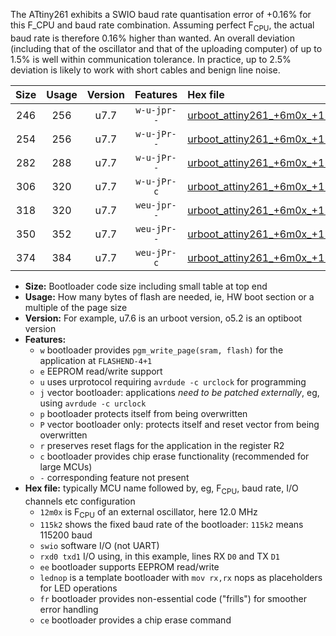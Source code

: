 The ATtiny261 exhibits a SWIO baud rate quantisation error of +0.16% for this F_CPU and baud rate combination. Assuming perfect F<sub>CPU</sub>, the actual baud rate is therefore 0.16% higher than wanted. An overall deviation (including that of the oscillator and that of the uploading computer) of up to 1.5% is well within communication tolerance. In practice, up to 2.5% deviation is likely to work with short cables and benign line noise.

|Size|Usage|Version|Features|Hex file|
|:-:|:-:|:-:|:-:|:--|
|246|256|u7.7|`w-u-jpr--`|[urboot_attiny261_+6m0x_+115k2_swio_rxb0_txb1_lednop.hex](https://raw.githubusercontent.com/stefanrueger/urboot.hex/main/mcus/attiny261/external_oscillator/fcpu_+6m0x/br_+115k2/urboot_attiny261_+6m0x_+115k2_swio_rxb0_txb1_lednop.hex)|
|254|256|u7.7|`w-u-jPr--`|[urboot_attiny261_+6m0x_+115k2_swio_rxb0_txb1.hex](https://raw.githubusercontent.com/stefanrueger/urboot.hex/main/mcus/attiny261/external_oscillator/fcpu_+6m0x/br_+115k2/urboot_attiny261_+6m0x_+115k2_swio_rxb0_txb1.hex)|
|282|288|u7.7|`w-u-jPr--`|[urboot_attiny261_+6m0x_+115k2_swio_rxb0_txb1_lednop_fr.hex](https://raw.githubusercontent.com/stefanrueger/urboot.hex/main/mcus/attiny261/external_oscillator/fcpu_+6m0x/br_+115k2/urboot_attiny261_+6m0x_+115k2_swio_rxb0_txb1_lednop_fr.hex)|
|306|320|u7.7|`w-u-jPr-c`|[urboot_attiny261_+6m0x_+115k2_swio_rxb0_txb1_lednop_fr_ce.hex](https://raw.githubusercontent.com/stefanrueger/urboot.hex/main/mcus/attiny261/external_oscillator/fcpu_+6m0x/br_+115k2/urboot_attiny261_+6m0x_+115k2_swio_rxb0_txb1_lednop_fr_ce.hex)|
|318|320|u7.7|`weu-jpr--`|[urboot_attiny261_+6m0x_+115k2_swio_rxb0_txb1_ee_lednop.hex](https://raw.githubusercontent.com/stefanrueger/urboot.hex/main/mcus/attiny261/external_oscillator/fcpu_+6m0x/br_+115k2/urboot_attiny261_+6m0x_+115k2_swio_rxb0_txb1_ee_lednop.hex)|
|350|352|u7.7|`weu-jPr--`|[urboot_attiny261_+6m0x_+115k2_swio_rxb0_txb1_ee_lednop_fr.hex](https://raw.githubusercontent.com/stefanrueger/urboot.hex/main/mcus/attiny261/external_oscillator/fcpu_+6m0x/br_+115k2/urboot_attiny261_+6m0x_+115k2_swio_rxb0_txb1_ee_lednop_fr.hex)|
|374|384|u7.7|`weu-jPr-c`|[urboot_attiny261_+6m0x_+115k2_swio_rxb0_txb1_ee_lednop_fr_ce.hex](https://raw.githubusercontent.com/stefanrueger/urboot.hex/main/mcus/attiny261/external_oscillator/fcpu_+6m0x/br_+115k2/urboot_attiny261_+6m0x_+115k2_swio_rxb0_txb1_ee_lednop_fr_ce.hex)|

- **Size:** Bootloader code size including small table at top end
- **Usage:** How many bytes of flash are needed, ie, HW boot section or a multiple of the page size
- **Version:** For example, u7.6 is an urboot version, o5.2 is an optiboot version
- **Features:**
  + `w` bootloader provides `pgm_write_page(sram, flash)` for the application at `FLASHEND-4+1`
  + `e` EEPROM read/write support
  + `u` uses urprotocol requiring `avrdude -c urclock` for programming
  + `j` vector bootloader: applications *need to be patched externally*, eg, using `avrdude -c urclock`
  + `p` bootloader protects itself from being overwritten
  + `P` vector bootloader only: protects itself and reset vector from being overwritten
  + `r` preserves reset flags for the application in the register R2
  + `c` bootloader provides chip erase functionality (recommended for large MCUs)
  + `-` corresponding feature not present
- **Hex file:** typically MCU name followed by, eg, F<sub>CPU</sub>, baud rate, I/O channels etc configuration
  + `12m0x` is F<sub>CPU</sub> of an external oscillator, here 12.0 MHz
  + `115k2` shows the fixed baud rate of the bootloader: `115k2` means 115200 baud
  + `swio` software I/O (not UART)
  + `rxd0 txd1` I/O using, in this example, lines RX `D0` and TX `D1`
  + `ee` bootloader supports EEPROM read/write
  + `lednop` is a template bootloader with `mov rx,rx` nops as placeholders for LED operations
  + `fr` bootloader provides non-essential code ("frills") for smoother error handling
  + `ce` bootloader provides a chip erase command
